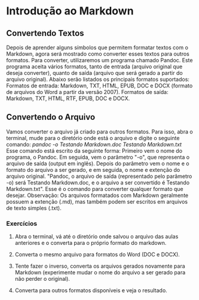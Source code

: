 ﻿# Introdução ao Markdown

## Convertendo Textos

Depois de aprender alguns símbolos que permitem formatar textos com o Markdown, agora será mostrado como converter esses textos para outros formatos.
Para converter, utilizaremos um programa chamado Pandoc.
Este programa aceita vários formatos, tanto de entrada (arquivo original que deseja converter), quanto de saída (arquivo que será gerado a partir do arquivo original).
Abaixo serão listados os principais formatos suportados:
Formatos de entrada: Markdown, TXT, HTML, EPUB,  DOC e DOCX (formato de arquivos do Word a partir da versão 2007).
Formatos de saída: Markdown, TXT, HTML, RTF, EPUB, DOC e DOCX.

## Convertendo o Arquivo

Vamos converter o arquivo já criado para outros formatos.
Para isso, abra o terminal, mude para o diretório onde está o arquivo e digite o seguinte comando:
*pandoc -o Testando Markdown.doc Testando Markdown.txt*
Esse comando está escrito da seguinte forma:
Primeiro vem o nome do programa, o Pandoc. Em seguida, vem o parâmetro "-o", que representa o arquivo de saída (output em inglês). Depois do parâmetro vem o nome e o formato do arquivo a ser gerado, e em seguida, o nome e extenção do arquivo original.
"Pandoc, o arquivo de saída (representado pelo parâmetro -o) será Testando Markdown.doc, e o arquivo a ser convertido é Testando Markdown.txt".
Esse é o comando para converter qualquer formato que desejar.
Observação: Os arquivos formatados com Markdown geralmente possuem a extenção (.md), mas também podem ser escritos em arquivos de texto simples (.txt).

### Exercícios

1. Abra o terminal, vá até o diretório onde salvou o arquivo das aulas anteriores e o converta para o próprio formato do markdown.

2. Converta o mesmo arquivo para formatos do Word (DOC e DOCX).

3. Tente fazer o inverso, converta os arquivos gerados novamente para Markdown (experimente mudar o nome do arquivo a ser gerado para não perder o original).

4. Converta para outros formatos disponíveis e veja o resultado.